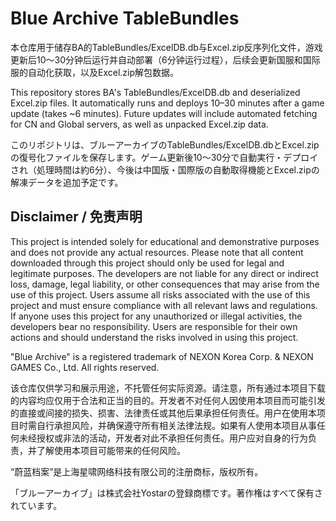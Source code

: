 # Blue Archive TableBundles
本仓库用于储存BA的TableBundles/ExcelDB.db与Excel.zip反序列化文件，游戏更新后10～30分钟后运行并自动部署（6分钟运行过程），后续会更新国服和国际服的自动化获取，以及Excel.zip解包数据。

This repository stores BA's TableBundles/ExcelDB.db and deserialized Excel.zip files. It automatically runs and deploys 10–30 minutes after a game update (takes ~6 minutes). Future updates will include automated fetching for CN and Global servers, as well as unpacked Excel.zip data.

このリポジトリは、ブルーアーカイブのTableBundles/ExcelDB.dbとExcel.zipの復号化ファイルを保存します。ゲーム更新後10～30分で自動実行・デプロイされ（処理時間は約6分）、今後は中国版・国際版の自動取得機能とExcel.zipの解凍データを追加予定です。

## Disclaimer / 免责声明
This project is intended solely for educational and demonstrative purposes and does not provide any actual resources. Please note that all content downloaded through this project should only be used for legal and legitimate purposes. The developers are not liable for any direct or indirect loss, damage, legal liability, or other consequences that may arise from the use of this project. Users assume all risks associated with the use of this project and must ensure compliance with all relevant laws and regulations. If anyone uses this project for any unauthorized or illegal activities, the developers bear no responsibility. Users are responsible for their own actions and should understand the risks involved in using this project. 

"Blue Archive" is a registered trademark of NEXON Korea Corp. & NEXON GAMES Co., Ltd. All rights reserved.

该仓库仅供学习和展示用途，不托管任何实际资源。请注意，所有通过本项目下载的内容均应仅用于合法和正当的目的。开发者不对任何人因使用本项目而可能引发的直接或间接的损失、损害、法律责任或其他后果承担任何责任。用户在使用本项目时需自行承担风险，并确保遵守所有相关法律法规。如果有人使用本项目从事任何未经授权或非法的活动，开发者对此不承担任何责任。用户应对自身的行为负责，并了解使用本项目可能带来的任何风险。 

“蔚蓝档案”是上海星啸网络科技有限公司的注册商标，版权所有。 

「ブルーアーカイブ」は株式会社Yostarの登録商標です。著作権はすべて保有されています。 
